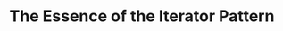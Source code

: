 ---
title: The Essence of the Iterator Pattern
paper-url: http://www.cs.ox.ac.uk/jeremy.gibbons/publications/iterator.pdf
authors:
- Jeremy Gibbons
- Bruno C. d. S. Oliveira
type: paper
tags:
- applicative functors
- Traversable
doHaskell-type: research paper
dohaskell-year: 2006
---